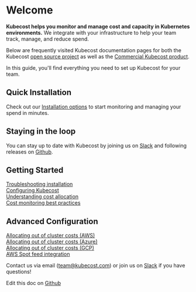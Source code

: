 Welcome
=======

__Kubecost helps you monitor and manage cost and capacity in Kubernetes environments.__ We integrate with your infrastructure to help your team track, manage, and reduce spend. 

Below are frequently visited Kubecost documentation pages for both the Kubecost [open source project](https://github.com/kubecost/cost-model) as well as the [Commercial Kubecost product](http://kubecost.com).

In this guide, you'll find everything you need to set up Kubecost for your team.

## Quick Installation

Check out our [Installation options](https://github.com/kubecost/docs/blob/main/install.md) to start monitoring and managing your spend in minutes.

## Staying in the loop

You can stay up to date with Kubecost by joining us on [Slack](https://join.slack.com/t/kubecost/shared_invite/enQtNTA2MjQ1NDUyODE5LWFjYzIzNWE4MDkzMmUyZGU4NjkwMzMyMjIyM2E0NGNmYjExZjBiNjk1YzY5ZDI0ZTNhZDg4NjlkMGRkYzFlZTU) and following releases on [Github](https://github.com/kubecost/cost-analyzer-helm-chart/releases).

## Getting Started

[Troubleshooting installation](https://github.com/kubecost/docs/blob/main/troubleshoot-install.md)  
[Configuring Kubecost](https://github.com/kubecost/docs/blob/main/getting-started.md)  
[Understanding cost allocation](https://github.com/kubecost/docs/blob/main/cost-allocation.md)  
[Cost monitoring best practices](http://blog.kubecost.com/blog/cost-monitoring/)  

## Advanced Configuration
[Allocating out of cluster costs (AWS)](https://github.com/kubecost/docs/blob/main/aws-out-of-cluster.md)  
[Allocating out of cluster costs (Azure)](https://github.com/kubecost/docs/blob/main/azure-out-of-cluster.md)  
[Allocating out of cluster costs (GCP)](https://github.com/kubecost/docs/blob/main/gcp-out-of-cluster.md)  
[AWS Spot feed integration](https://github.com/kubecost/docs/blob/main/getting-started.md#spot-nodes)  

Contact us via email (<team@kubecost.com>) or join us on [Slack](https://join.slack.com/t/kubecost/shared_invite/enQtNTA2MjQ1NDUyODE5LWFjYzIzNWE4MDkzMmUyZGU4NjkwMzMyMjIyM2E0NGNmYjExZjBiNjk1YzY5ZDI0ZTNhZDg4NjlkMGRkYzFlZTU) if you have questions!

Edit this doc on [Github](https://github.com/kubecost/docs/blob/main/index.md)

<!--- {"article":"4407595950359","section":"4402815656599","permissiongroup":"1500001277122"} --->